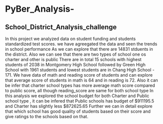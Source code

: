 # PyBer_Analysis-
## School_District_Analysis_challenge

In this project we analyzed data on student funding and students standardized test scores. we have agreegated the data and seen the trends in school performance 
As we can explore that there are 14831 stduents in the district. Also we can see that there are two types of school one os charter and other is public
There are in total 15 schools with highest students of 2038 in Montgomery High School followed by Green High School	with 1961 students and lowest students are in Chang High School - 171. 
We have data of math and reading score of students and can explore that average score of students in math is 64 and in reading is 72. Also it can be infer that charter school types has more average math score compared to public score, all though reading_score are same for both school type
In this analysis we explored the school budget for both Charter and Public school type , it can be infered that Public schools has budget of $911195.5 and Charter has slightly less $872625.65
Further we can in detail explore that which school has good quality of students based on their score and give ratings to the schools based on that. 
